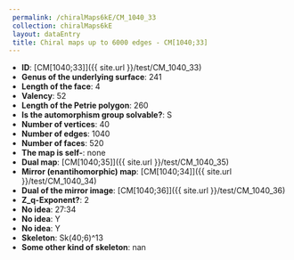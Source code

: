 ```yaml
--- 
 permalink: /chiralMaps6kE/CM_1040_33 
 collection: chiralMaps6kE
 layout: dataEntry
 title: Chiral maps up to 6000 edges - CM[1040;33]
---
```


- **ID**: [CM[1040;33]]({{ site.url }}/test/CM_1040_33)
- **Genus of the underlying surface**: 241
- **Length of the face**: 4
- **Valency**: 52
- **Length of the Petrie polygon**: 260
- **Is the automorphism group solvable?**: S
- **Number of vertices**: 40
- **Number of edges**: 1040
- **Number of faces**: 520
- **The map is self-**: none
- **Dual map**: [CM[1040;35]]({{ site.url }}/test/CM_1040_35)
- **Mirror (enantihomorphic) map**: [CM[1040;34]]({{ site.url }}/test/CM_1040_34)
- **Dual of the mirror image**: [CM[1040;36]]({{ site.url }}/test/CM_1040_36)
- **Z_q-Exponent?**: 2
- **No idea**:  27:34
- **No idea**: Y
- **No idea**: Y
- **Skeleton**: Sk(40;6)^13
- **Some other kind of skeleton**: nan
